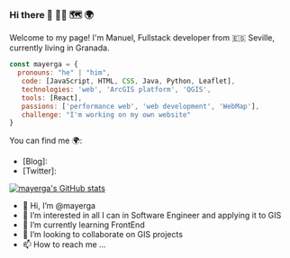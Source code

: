 ### Hi there 🤙 🧑‍💻 🗺️ 🌍

Welcome to my page!
I'm Manuel, Fullstack developer from 🇪🇸 Seville,
currently living in Granada.

```js
const mayerga = {
  pronouns: "he" | "him",
   code: [JavaScript, HTML, CSS, Java, Python, Leaflet],
   technologies: 'web', 'ArcGIS platform', 'QGIS',
   tools: [React],
   passions: ['performance web', 'web development', 'WebMap'],
   challenge: "I'm working on my own website"
}
```

You can find me 🌍: 
  - [Blog]:
  - [Twitter]:

[![mayerga's GitHub stats](https://github-readme-stats.vercel.app/api?username=mayerga)](https://github.com/anuraghazra/github-readme-stats)



- 👋 Hi, I’m @mayerga
- 👀 I’m interested in all I can in Software Engineer and applying it to GIS
- 🌱 I’m currently learning FrontEnd
- 💞️ I’m looking to collaborate on GIS projects
- 📫 How to reach me ...

<!---
mayerga/mayerga is a ✨ special ✨ repository because its `README.md` (this file) appears on your GitHub profile.
You can click the Preview link to take a look at your changes.
--->
